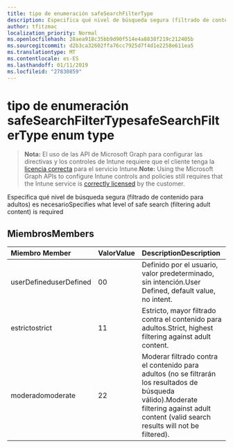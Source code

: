 ```yaml
---
title: tipo de enumeración safeSearchFilterType
description: Especifica qué nivel de búsqueda segura (filtrado de contenido para adultos) es necesario
author: tfitzmac
localization_priority: Normal
ms.openlocfilehash: 28aea918c35bb9d90f514e4a8838f219c212405b
ms.sourcegitcommit: d2b3ca32602ffa76cc7925d7f4d1e2258e611ea5
ms.translationtype: MT
ms.contentlocale: es-ES
ms.lasthandoff: 01/11/2019
ms.locfileid: "27830859"
---
```

# <a name="safesearchfiltertype-enum-type"></a><span data-ttu-id="3ee6b-103">tipo de enumeración safeSearchFilterType</span><span class="sxs-lookup"><span data-stu-id="3ee6b-103">safeSearchFilterType enum type</span></span>

> <span data-ttu-id="3ee6b-104">**Nota:** El uso de las API de Microsoft Graph para configurar las directivas y los controles de Intune requiere que el cliente tenga la [licencia correcta](https://go.microsoft.com/fwlink/?linkid=839381) para el servicio Intune.</span><span class="sxs-lookup"><span data-stu-id="3ee6b-104">**Note:** Using the Microsoft Graph APIs to configure Intune controls and policies still requires that the Intune service is [correctly licensed](https://go.microsoft.com/fwlink/?linkid=839381) by the customer.</span></span>

<span data-ttu-id="3ee6b-105">Especifica qué nivel de búsqueda segura (filtrado de contenido para adultos) es necesario</span><span class="sxs-lookup"><span data-stu-id="3ee6b-105">Specifies what level of safe search (filtering adult content) is required</span></span>
## <a name="members"></a><span data-ttu-id="3ee6b-106">Miembros</span><span class="sxs-lookup"><span data-stu-id="3ee6b-106">Members</span></span>
|<span data-ttu-id="3ee6b-107">Miembro	</span><span class="sxs-lookup"><span data-stu-id="3ee6b-107">Member</span></span>|<span data-ttu-id="3ee6b-108">Valor</span><span class="sxs-lookup"><span data-stu-id="3ee6b-108">Value</span></span>|<span data-ttu-id="3ee6b-109">Description</span><span class="sxs-lookup"><span data-stu-id="3ee6b-109">Description</span></span>|
|:---|:---|:---|
|<span data-ttu-id="3ee6b-110">userDefined</span><span class="sxs-lookup"><span data-stu-id="3ee6b-110">userDefined</span></span>|<span data-ttu-id="3ee6b-111">0</span><span class="sxs-lookup"><span data-stu-id="3ee6b-111">0</span></span>|<span data-ttu-id="3ee6b-112">Definido por el usuario, valor predeterminado, sin intención.</span><span class="sxs-lookup"><span data-stu-id="3ee6b-112">User Defined, default value, no intent.</span></span>|
|<span data-ttu-id="3ee6b-113">estricto</span><span class="sxs-lookup"><span data-stu-id="3ee6b-113">strict</span></span>|<span data-ttu-id="3ee6b-114">1</span><span class="sxs-lookup"><span data-stu-id="3ee6b-114">1</span></span>|<span data-ttu-id="3ee6b-115">Estricto, mayor filtrado contra el contenido para adultos.</span><span class="sxs-lookup"><span data-stu-id="3ee6b-115">Strict, highest filtering against adult content.</span></span>|
|<span data-ttu-id="3ee6b-116">moderado</span><span class="sxs-lookup"><span data-stu-id="3ee6b-116">moderate</span></span>|<span data-ttu-id="3ee6b-117">2</span><span class="sxs-lookup"><span data-stu-id="3ee6b-117">2</span></span>|<span data-ttu-id="3ee6b-118">Moderar filtrado contra el contenido para adultos (no se filtrarán los resultados de búsqueda válido).</span><span class="sxs-lookup"><span data-stu-id="3ee6b-118">Moderate filtering against adult content (valid search results will not be filtered).</span></span>|



